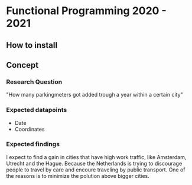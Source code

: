 # Functional Programming 2020 - 2021

## How to install

## Concept

### Research Question

"How many parkingmeters got added trough a year within a certain city"

### Expected datapoints

- Date
- Coordinates

### Expected findings

I expect to find a gain in cities that have high work traffic, like Amsterdam, Utrecht and the Hague. Because the Netherlands is trying to discourage people to travel by care and encoure traveling by public transport. One of the reasons is to minimize the polution above bigger cities. 